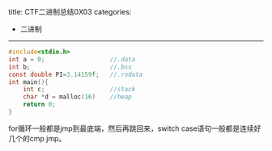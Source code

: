 title: CTF二进制总结0X03
categories: 
- 二进制
---
```c
#include<stdio.h>
int a = 0;                  //.data
int b;                      //.bss
const double PI=3.14159f;   //.rodata
int main(){
    int c;                  //stack
    char *d = malloc(16)    //heap
    return 0;
}
```

for循环一般都是jmp到最底端，然后再跳回来，switch case语句一般都是连续好几个的cmp jmp。